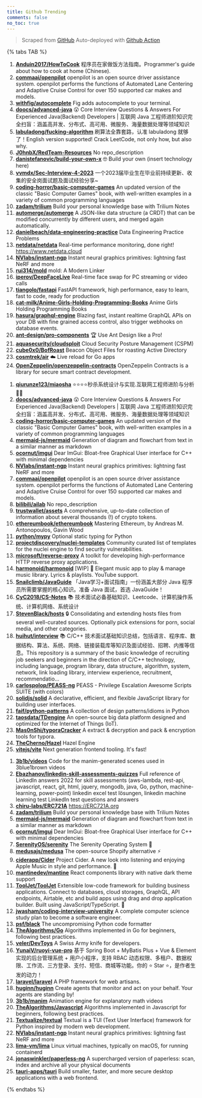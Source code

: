 ```yaml
---
title: Github Trending
comments: false
no_toc: true
---
```


> Scraped from [GitHub](https://github.com/trending)
Auto-deployed with [Github Action](https://docs.github.com/en/actions)

{% tabs TAB %}
<!-- tab Daily -->
1. [**Anduin2017/HowToCook**](https://github.com/Anduin2017/HowToCook)
程序员在家做饭方法指南。Programmer's guide about how to cook at home (Chinese).
2. [**commaai/openpilot**](https://github.com/commaai/openpilot)
openpilot is an open source driver assistance system. openpilot performs the functions of Automated Lane Centering and Adaptive Cruise Control for over 150 supported car makes and models.
3. [**withfig/autocomplete**](https://github.com/withfig/autocomplete)
Fig adds autocomplete to your terminal.
4. [**doocs/advanced-java**](https://github.com/doocs/advanced-java)
😮 Core Interview Questions & Answers For Experienced Java(Backend) Developers | 互联网 Java 工程师进阶知识完全扫盲：涵盖高并发、分布式、高可用、微服务、海量数据处理等领域知识
5. [**labuladong/fucking-algorithm**](https://github.com/labuladong/fucking-algorithm)
刷算法全靠套路，认准 labuladong 就够了！English version supported! Crack LeetCode, not only how, but also why.
6. [**J0hnbX/RedTeam-Resources**](https://github.com/J0hnbX/RedTeam-Resources)
No repo_description
7. [**danistefanovic/build-your-own-x**](https://github.com/danistefanovic/build-your-own-x)
🤓 Build your own (insert technology here)
8. [**vvmdx/Sec-Interview-4-2023**](https://github.com/vvmdx/Sec-Interview-4-2023)
一个2023届毕业生在毕业前持续更新、收集的安全岗面试题及面试经验分享~
9. [**coding-horror/basic-computer-games**](https://github.com/coding-horror/basic-computer-games)
An updated version of the classic "Basic Computer Games" book, with well-written examples in a variety of common programming languages
10. [**zadam/trilium**](https://github.com/zadam/trilium)
Build your personal knowledge base with Trilium Notes
11. [**automerge/automerge**](https://github.com/automerge/automerge)
A JSON-like data structure (a CRDT) that can be modified concurrently by different users, and merged again automatically.
12. [**danielbeach/data-engineering-practice**](https://github.com/danielbeach/data-engineering-practice)
Data Engineering Practice Problems
13. [**netdata/netdata**](https://github.com/netdata/netdata)
Real-time performance monitoring, done right! https://www.netdata.cloud
14. [**NVlabs/instant-ngp**](https://github.com/NVlabs/instant-ngp)
Instant neural graphics primitives: lightning fast NeRF and more
15. [**rui314/mold**](https://github.com/rui314/mold)
mold: A Modern Linker
16. [**iperov/DeepFaceLive**](https://github.com/iperov/DeepFaceLive)
Real-time face swap for PC streaming or video calls
17. [**tiangolo/fastapi**](https://github.com/tiangolo/fastapi)
FastAPI framework, high performance, easy to learn, fast to code, ready for production
18. [**cat-milk/Anime-Girls-Holding-Programming-Books**](https://github.com/cat-milk/Anime-Girls-Holding-Programming-Books)
Anime Girls Holding Programming Books
19. [**hasura/graphql-engine**](https://github.com/hasura/graphql-engine)
Blazing fast, instant realtime GraphQL APIs on your DB with fine grained access control, also trigger webhooks on database events.
20. [**ant-design/pro-components**](https://github.com/ant-design/pro-components)
🏆 Use Ant Design like a Pro!
21. [**aquasecurity/cloudsploit**](https://github.com/aquasecurity/cloudsploit)
Cloud Security Posture Management (CSPM)
22. [**cube0x0/BofRoast**](https://github.com/cube0x0/BofRoast)
Beacon Object Files for roasting Active Directory
23. [**cosmtrek/air**](https://github.com/cosmtrek/air)
☁️ Live reload for Go apps
24. [**OpenZeppelin/openzeppelin-contracts**](https://github.com/OpenZeppelin/openzeppelin-contracts)
OpenZeppelin Contracts is a library for secure smart contract development.
<!-- endtab -->
<!-- tab Weekly -->
1. [**qiurunze123/miaosha**](https://github.com/qiurunze123/miaosha)
⭐⭐⭐⭐秒杀系统设计与实现.互联网工程师进阶与分析🙋🐓
2. [**doocs/advanced-java**](https://github.com/doocs/advanced-java)
😮 Core Interview Questions & Answers For Experienced Java(Backend) Developers | 互联网 Java 工程师进阶知识完全扫盲：涵盖高并发、分布式、高可用、微服务、海量数据处理等领域知识
3. [**coding-horror/basic-computer-games**](https://github.com/coding-horror/basic-computer-games)
An updated version of the classic "Basic Computer Games" book, with well-written examples in a variety of common programming languages
4. [**mermaid-js/mermaid**](https://github.com/mermaid-js/mermaid)
Generation of diagram and flowchart from text in a similar manner as markdown
5. [**ocornut/imgui**](https://github.com/ocornut/imgui)
Dear ImGui: Bloat-free Graphical User interface for C++ with minimal dependencies
6. [**NVlabs/instant-ngp**](https://github.com/NVlabs/instant-ngp)
Instant neural graphics primitives: lightning fast NeRF and more
7. [**commaai/openpilot**](https://github.com/commaai/openpilot)
openpilot is an open source driver assistance system. openpilot performs the functions of Automated Lane Centering and Adaptive Cruise Control for over 150 supported car makes and models.
8. [**bilibili/ailab**](https://github.com/bilibili/ailab)
No repo_description
9. [**trustwallet/assets**](https://github.com/trustwallet/assets)
A comprehensive, up-to-date collection of information about several thousands (!) of crypto tokens.
10. [**ethereumbook/ethereumbook**](https://github.com/ethereumbook/ethereumbook)
Mastering Ethereum, by Andreas M. Antonopoulos, Gavin Wood
11. [**python/mypy**](https://github.com/python/mypy)
Optional static typing for Python
12. [**projectdiscovery/nuclei-templates**](https://github.com/projectdiscovery/nuclei-templates)
Community curated list of templates for the nuclei engine to find security vulnerabilities.
13. [**microsoft/reverse-proxy**](https://github.com/microsoft/reverse-proxy)
A toolkit for developing high-performance HTTP reverse proxy applications.
14. [**harmonoid/harmonoid**](https://github.com/harmonoid/harmonoid)
[WIP] 🎵 Elegant music app to play & manage music library. Lyrics & playlists. YouTube support.
15. [**Snailclimb/JavaGuide**](https://github.com/Snailclimb/JavaGuide)
「Java学习+面试指南」一份涵盖大部分 Java 程序员所需要掌握的核心知识。准备 Java 面试，首选 JavaGuide！
16. [**CyC2018/CS-Notes**](https://github.com/CyC2018/CS-Notes)
📚 技术面试必备基础知识、Leetcode、计算机操作系统、计算机网络、系统设计
17. [**StevenBlack/hosts**](https://github.com/StevenBlack/hosts)
🔒 Consolidating and extending hosts files from several well-curated sources. Optionally pick extensions for porn, social media, and other categories.
18. [**huihut/interview**](https://github.com/huihut/interview)
📚 C/C++ 技术面试基础知识总结，包括语言、程序库、数据结构、算法、系统、网络、链接装载库等知识及面试经验、招聘、内推等信息。This repository is a summary of the basic knowledge of recruiting job seekers and beginners in the direction of C/C++ technology, including language, program library, data structure, algorithm, system, network, link loading library, interview experience, recruitment, recommendatio…
19. [**carlospolop/PEASS-ng**](https://github.com/carlospolop/PEASS-ng)
PEASS - Privilege Escalation Awesome Scripts SUITE (with colors)
20. [**solidjs/solid**](https://github.com/solidjs/solid)
A declarative, efficient, and flexible JavaScript library for building user interfaces.
21. [**faif/python-patterns**](https://github.com/faif/python-patterns)
A collection of design patterns/idioms in Python
22. [**taosdata/TDengine**](https://github.com/taosdata/TDengine)
An open-source big data platform designed and optimized for the Internet of Things (IoT).
23. [**Mas0nShi/typoraCracker**](https://github.com/Mas0nShi/typoraCracker)
A extract & decryption and pack & encryption tools for typora.
24. [**TheCherno/Hazel**](https://github.com/TheCherno/Hazel)
Hazel Engine
25. [**vitejs/vite**](https://github.com/vitejs/vite)
Next generation frontend tooling. It's fast!
<!-- endtab -->
<!-- tab Monthly -->
1. [**3b1b/videos**](https://github.com/3b1b/videos)
Code for the manim-generated scenes used in 3blue1brown videos
2. [**Ebazhanov/linkedin-skill-assessments-quizzes**](https://github.com/Ebazhanov/linkedin-skill-assessments-quizzes)
Full reference of LinkedIn answers 2022 for skill assessments (aws-lambda, rest-api, javascript, react, git, html, jquery, mongodb, java, Go, python, machine-learning, power-point) linkedin excel test lösungen, linkedin machine learning test LinkedIn test questions and answers
3. [**chiru-labs/ERC721A**](https://github.com/chiru-labs/ERC721A)
https://ERC721A.org
4. [**zadam/trilium**](https://github.com/zadam/trilium)
Build your personal knowledge base with Trilium Notes
5. [**mermaid-js/mermaid**](https://github.com/mermaid-js/mermaid)
Generation of diagram and flowchart from text in a similar manner as markdown
6. [**ocornut/imgui**](https://github.com/ocornut/imgui)
Dear ImGui: Bloat-free Graphical User interface for C++ with minimal dependencies
7. [**SerenityOS/serenity**](https://github.com/SerenityOS/serenity)
The Serenity Operating System 🐞
8. [**medusajs/medusa**](https://github.com/medusajs/medusa)
The open-source Shopify alternative ⚡️
9. [**ciderapp/Cider**](https://github.com/ciderapp/Cider)
Project Cider. A new look into listening and enjoying Apple Music in style and performance. 🚀
10. [**mantinedev/mantine**](https://github.com/mantinedev/mantine)
React components library with native dark theme support
11. [**ToolJet/ToolJet**](https://github.com/ToolJet/ToolJet)
Extensible low-code framework for building business applications. Connect to databases, cloud storages, GraphQL, API endpoints, Airtable, etc and build apps using drag and drop application builder. Built using JavaScript/TypeScript. 🚀
12. [**jwasham/coding-interview-university**](https://github.com/jwasham/coding-interview-university)
A complete computer science study plan to become a software engineer.
13. [**psf/black**](https://github.com/psf/black)
The uncompromising Python code formatter
14. [**TheAlgorithms/Go**](https://github.com/TheAlgorithms/Go)
Algorithms implemented in Go for beginners, following best practices.
15. [**veler/DevToys**](https://github.com/veler/DevToys)
A Swiss Army knife for developers.
16. [**YunaiV/ruoyi-vue-pro**](https://github.com/YunaiV/ruoyi-vue-pro)
基于 Spring Boot + MyBatis Plus + Vue & Element 实现的后台管理系统 + 用户小程序，支持 RBAC 动态权限、多租户、数据权限、工作流、三方登录、支付、短信、商城等功能。你的 ⭐️ Star ⭐️，是作者生发的动力！
17. [**laravel/laravel**](https://github.com/laravel/laravel)
A PHP framework for web artisans.
18. [**huginn/huginn**](https://github.com/huginn/huginn)
Create agents that monitor and act on your behalf. Your agents are standing by!
19. [**3b1b/manim**](https://github.com/3b1b/manim)
Animation engine for explanatory math videos
20. [**TheAlgorithms/Javascript**](https://github.com/TheAlgorithms/Javascript)
Algorithms implemented in Javascript for beginners, following best practices.
21. [**Textualize/textual**](https://github.com/Textualize/textual)
Textual is a TUI (Text User Interface) framework for Python inspired by modern web development.
22. [**NVlabs/instant-ngp**](https://github.com/NVlabs/instant-ngp)
Instant neural graphics primitives: lightning fast NeRF and more
23. [**lima-vm/lima**](https://github.com/lima-vm/lima)
Linux virtual machines, typically on macOS, for running containerd
24. [**jonaswinkler/paperless-ng**](https://github.com/jonaswinkler/paperless-ng)
A supercharged version of paperless: scan, index and archive all your physical documents
25. [**tauri-apps/tauri**](https://github.com/tauri-apps/tauri)
Build smaller, faster, and more secure desktop applications with a web frontend.
<!-- endtab -->
{% endtabs %}
